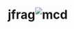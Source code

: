 # jfrag![mcd](https://github.com/lina-22/jfrag/assets/81779295/2dc037c9-4eec-4698-b967-0745220a4a54)
